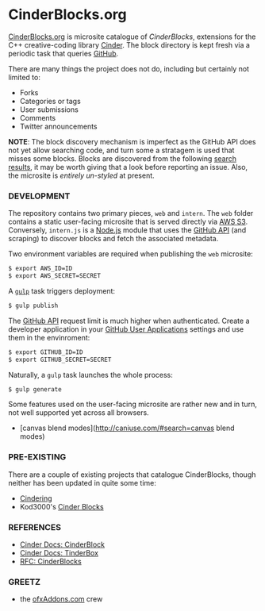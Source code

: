 
# CinderBlocks.org
[CinderBlocks.org](http://cinderblocks.org) is microsite catalogue of *CinderBlocks*, extensions for the C++ creative-coding library [Cinder](http://libcinder.org). The block directory is kept fresh via a periodic task that queries [GitHub](https://github.com).

There are many things the project does not do, including but certainly not limited to:
- Forks
- Categories or tags
- User submissions
- Comments
- Twitter announcements

**NOTE**: The block discovery mechanism is imperfect as the GitHub API does not yet allow searching code, and turn some a stratagem is used that misses some blocks. Blocks are discovered from the following [search results](https://github.com/search?p=1&q=cinder+path%3A%2Fcinderblock.xml&type=Code), it may be worth giving that a look before reporting an issue. Also, the microsite is *entirely un-styled* at present.

### DEVELOPMENT
The repository contains two primary pieces, `web` and `intern`. The `web` folder contains a static user-facing microsite that is served directly via [AWS S3](http://aws.amazon.com/s3/). Conversely, `intern.js` is a [Node.js](http://nodejs.org) module that uses the [GitHub API](https://developer.github.com/v3/) (and scraping) to discover blocks and fetch the associated metadata.

Two environment variables are required when publishing the `web` microsite:

```sh
$ export AWS_ID=ID
$ export AWS_SECRET=SECRET
```

A [`gulp`](http://gulpjs.com) task triggers deployment:
```sh
$ gulp publish
```

The [GitHub API](https://developer.github.com/v3/)  request limit is much higher when authenticated. Create a developer application in your [GitHub User Applications](https://github.com/settings/applications/) settings and use them in the envinroment:
```sh
$ export GITHUB_ID=ID
$ export GITHUB_SECRET=SECRET
```

Naturally, a `gulp` task launches the whole process:
```sh
$ gulp generate
```

Some features used on the user-facing microsite are rather new and in turn, not well supported yet across all browsers.
- [canvas blend modes](http://caniuse.com/#search=canvas blend modes)

### PRE-EXISTING
There are a couple of existing projects that catalogue CinderBlocks, though neither has been updated in quite some time:
- [Cindering](http://cindering.org/blocks/)
- Kod3000's [Cinder Blocks](http://dany.pro/jects/ongoing/cinder_display_all_blocks.html)

### REFERENCES
- [Cinder Docs: CinderBlock](http://libcinder.org/docs/welcome/CinderBlocks.html)
- [Cinder Docs: TinderBox](http://libcinder.org/docs/welcome/TinderBox.html)
- [RFC: CinderBlocks](https://forum.libcinder.org/topic/rfc-cinderblocks)

### GREETZ
- the [ofxAddons.com](http://ofxaddons.com) crew
